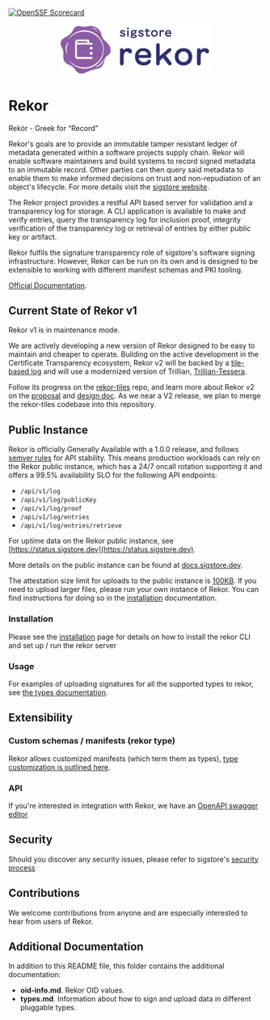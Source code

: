 [![OpenSSF Scorecard](https://api.securityscorecards.dev/projects/github.com/sigstore/rekor/badge)](https://api.securityscorecards.dev/projects/github.com/sigstore/rekor)

<p align="center">
  <img style="max-width: 100%;width: 300px;" src="https://raw.githubusercontent.com/sigstore/community/main/artwork/rekor/horizontal/color/sigstore_rekor-horizontal-color.svg" alt="Rekor logo"/>
</p>

# Rekor

Rekór - Greek for “Record”

Rekor's goals are to provide an immutable tamper resistant ledger of metadata generated within a software projects supply chain.
Rekor will enable software maintainers and build systems to record signed metadata to an immutable record.
Other parties can then query said metadata to enable them to make informed decisions on trust and non-repudiation of an object's lifecycle. For more details visit the [sigstore website](https://sigstore.dev).

The Rekor project provides a restful API based server for validation and a transparency log for storage.
A CLI application is available to make and verify entries, query the transparency log for inclusion proof,
integrity verification of the transparency log or retrieval of entries by either public key or artifact.

Rekor fulfils the signature transparency role of sigstore's software signing
infrastructure. However, Rekor can be run on its own and is designed to be
extensible to working with different manifest schemas and PKI tooling.

[Official Documentation](https://docs.sigstore.dev/rekor/overview).

## Current State of Rekor v1

Rekor v1 is in maintenance mode.

We are actively developing a new version of Rekor designed to be easy to maintain and cheaper to operate.
Building on the active development in the Certificate Transparency ecosystem, Rekor v2 will be backed by a
[tile-based log](https://transparency.dev/articles/tile-based-logs/) and will use a modernized version of Trillian,
[Trillian-Tessera](https://github.com/transparency-dev/trillian-tessera).

Follow its progress on the [rekor-tiles](https://github.com/sigstore/rekor-tiles/) repo, and learn more about
Rekor v2 on the [proposal](https://docs.google.com/document/d/1Mi9OhzrucIyt-UCLk_FxO2_xSQZW9ow9U3Lv0ZB_PpM/edit?resourcekey=0-4rPbZPyCS7QDj26Hk0UyvA&tab=t.0#heading=h.bjitqo6lwsmn)
and [design doc](https://docs.google.com/document/d/1qZ-lkpbQkBzV45rtemWYmT6ReqCwjTt5TbMDFLdaPyM/edit?resourcekey=0-bMAyN9EKPDvB0H3edYi_Cw&tab=t.0#heading=h.xzptrog8pyxf).
As we near a V2 release, we plan to merge the rekor-tiles codebase into this repository.

## Public Instance

Rekor is officially Generally Available with a 1.0.0 release, and follows [semver rules](https://semver.org/) for API stability.
This means production workloads can rely on the Rekor public instance, which has a 24/7 oncall rotation supporting it and offers a 99.5% availability SLO for the following API endpoints:
* `/api/v1/log`
* `/api/v1/log/publicKey`
* `/api/v1/log/proof`
* `/api/v1/log/entries`
* `/api/v1/log/entries/retrieve`

For uptime data on the Rekor public instance, see [https://status.sigstore.dev](https://status.sigstore.dev).

More details on the public instance can be found at [docs.sigstore.dev](https://docs.sigstore.dev/rekor/public-instance).

The attestation size limit for uploads to the public instance is [100KB](https://github.com/sigstore/rekor/blob/18c81d9f4def67c72f630c5406e26d5e568bc83b/cmd/rekor-server/app/root.go#L104). If you need to upload larger files, please run your own instance of Rekor. You can find instructions for doing so in the [installation](https://docs.sigstore.dev/rekor/overview#usage-and-installation) documentation.

### Installation

Please see the [installation](https://docs.sigstore.dev/rekor/overview#usage-and-installation) page for details on how to install the rekor CLI and set up / run
the rekor server

### Usage

For examples of uploading signatures for all the supported types to rekor, see [the types documentation](types.md).

## Extensibility

### Custom schemas / manifests (rekor type)

Rekor allows customized manifests (which term them as types), [type customization is outlined here](https://github.com/sigstore/rekor/tree/main/pkg/types).

### API

If you're interested in integration with Rekor, we have an [OpenAPI swagger editor](https://sigstore.dev/swagger/)

## Security

Should you discover any security issues, please refer to sigstore's [security process](https://github.com/sigstore/.github/blob/main/SECURITY.md)

## Contributions

We welcome contributions from anyone and are especially interested to hear from users of Rekor.

## Additional Documentation

In addition to this README file, this folder contains the additional documentation:

- **oid-info.md**. Rekor OID values.
- **types.md**. Information about how to sign and upload data in different pluggable types.  
